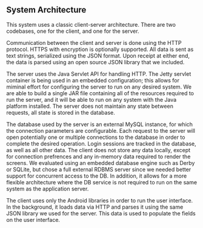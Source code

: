 ## System Architecture

This system uses a classic client-server architecture. There are two codebases, one for the client, and one for the server.

Communication between the client and server is done using the HTTP protocol. HTTPS with encryption is optionally supported. All data is sent as text strings, serialized using the JSON format. Upon receipt at either end, the data is parsed using an open source JSON library that we included.

The server uses the Java Servlet API for handling HTTP. The Jetty servlet container is being used in an embedded configuration; this allows for miminal effort for configuring the server to run on any desired system. We are able to build a single JAR file containing all of the resources required to run the server, and it will be able to run on any system with the Java platform installed. The server does not maintain any state between requests, all state is stored in the database.

The database used by the server is an external MySQL instance, for which the connection parameters are configurable. Each request to the server will open potentially one or multiple connections to the database in order to complete the desired operation. Login sessions are tracked in the database, as well as all other data. The client does not store any data locally, except for connection prefrences and any in-memory data required to render the screens. We evaluated using an embedded database engine such as Derby or SQLite, but chose a full external RDBMS server since we needed better support for concurrent access to the DB. In addition, it allows for a more flexible architecture where the DB service is not required to run on the same system as the application server.

The client uses only the Android libraries in order to run the user interface. In the background, it loads data via HTTP and parses it using the same JSON library we used for the server. This data is used to populate the fields on the user interface.
